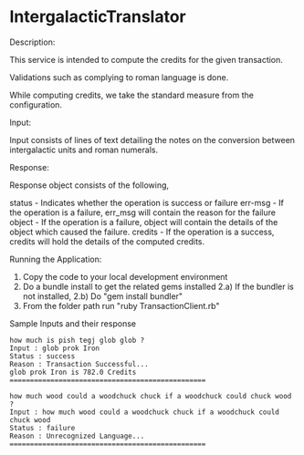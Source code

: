 IntergalacticTranslator
=======================

Description:

   This service is intended to compute the credits for the given transaction.

   Validations such as complying to roman language is done.  

   While computing credits, we take the standard measure from the configuration.

Input:

   Input consists of lines of text detailing the notes on the conversion 
   between intergalactic units and roman numerals. 

Response:

   Response object consists of the following,

   status   -  Indicates whether the operation is success or failure
   err-msg  -  If the operation is a failure, err_msg will contain 
               the reason for the failure
   object   -  If the operation is a failure, object will contain
               the details of the object which caused the failure.
   credits  -  If the operation is a success, credits will hold
               the details of the computed credits. 


Running the Application:

1) Copy the code to your local development environment
2) Do a bundle install to get the related gems installed
   2.a) If the bundler is not installed, 
   2.b) Do "gem install bundler"
3) From the folder path run "ruby TransactionClient.rb"

Sample Inputs and their response

	how much is pish tegj glob glob ?  
	Input : glob prok Iron
	Status : success
	Reason : Transaction Successful...
	glob prok Iron is 782.0 Credits
	================================================

	how much wood could a woodchuck chuck if a woodchuck could chuck wood ?
	Input : how much wood could a woodchuck chuck if a woodchuck could chuck wood
	Status : failure
	Reason : Unrecognized Language...
	================================================


